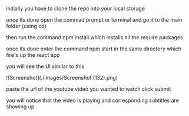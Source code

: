 <!-- # SubPlayer

> SubPlayer is an online subtitle editor

![Screenshot](./images/screenshot6.png)

## Homepage

[https://subplayer.js.org](https://subplayer.js.org)

## Donations

We accept donations through these channels:

![pay](./public/pay.png)

-   [Paypal](https://www.paypal.me/harveyzack)

## QQ Group

![QQ Group](./public/qqgroup.png)

## License

MIT © Harvey Zack
 -->
 
 
 
 initially you have to clone the repo into your local storage 
 
 once its done open the commad prompt or terminal and go it to the main folder (using cd)
 
 
 then run the command npm install which installs all the require packages
 
 once its done enter the command npm start in the same directory which fire's up the react app 
 
 you will see the UI similar to this 
 
 ![Screenshot](./images/Screenshot (132).png)
 
 
 
 
 paste the url of the youtube video you wanted to watch click submit 
 
 you will notice that the video is playing and corresponding subtitles are showing up 
 
 
 
 
 
 
 
 
 
 
 
